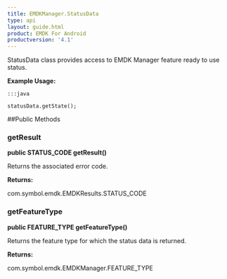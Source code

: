 ```yaml
---
title: EMDKManager.StatusData
type: api
layout: guide.html
product: EMDK For Android
productversion: '4.1'
---
```



StatusData class provides access to EMDK Manager feature ready to use status.
 
 

**Example Usage:**
	
	:::java
	
	statusData.getState();
	


##Public Methods

### getResult

**public STATUS_CODE getResult()**

Returns the associated error code.

**Returns:**

com.symbol.emdk.EMDKResults.STATUS_CODE

### getFeatureType

**public FEATURE_TYPE getFeatureType()**

Returns the feature type for which the status data is returned.

**Returns:**

com.symbol.emdk.EMDKManager.FEATURE_TYPE









